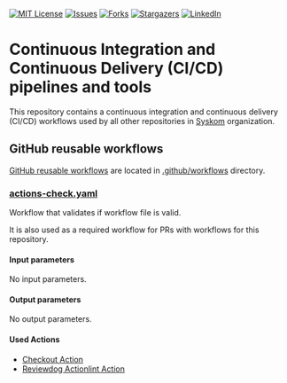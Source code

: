 <!-- PROJECT SHIELDS -->
<!--
*** Markdown "reference style" links for readability.
*** https://www.markdownguide.org/basic-syntax/#reference-style-links
-->
[![MIT License][license-shield]][license-url]
[![Issues][issues-shield]][issues-url]
[![Forks][forks-shield]][forks-url]
[![Stargazers][stars-shield]][stars-url]
[![LinkedIn][linkedin-shield]][linkedin-url]

# Continuous Integration and Continuous Delivery (CI/CD) pipelines and tools

This repository contains a continuous integration and continuous delivery (CI/CD) workflows used by all other
repositories in [Syskom][syskom-org-url] organization.

## GitHub reusable workflows

[GitHub reusable workflows][reusable-workflows-url] are located
in [.github/workflows](.github/workflows) directory.

### [actions-check.yaml](.github/workflows/actions-check.yaml)

Workflow that validates if workflow file is valid.

It is also used as a required workflow for PRs with workflows for this repository.

#### Input parameters

No input parameters.

#### Output parameters

No output parameters.

#### Used Actions

* [Checkout Action][action-action-checkout-url]
* [Reviewdog Actionlint Action][action-reviewdog-actionlint-url]

<!-- MARKDOWN LINKS & IMAGES -->
<!-- https://www.markdownguide.org/basic-syntax/#reference-style-links -->

[action-action-checkout-url]: https://github.com/actions/checkout

[action-reviewdog-actionlint-url]: https://github.com/reviewdog/action-actionlint

[forks-shield]: https://img.shields.io/github/forks/syskom/ci-cd.svg

[forks-url]: https://github.com/syskom/ci-cd/network/members

[issues-shield]: https://img.shields.io/github/issues/syskom/ci-cd.svg

[issues-url]: https://github.com/syskom/ci-cd/issues

[license-shield]: https://img.shields.io/github/license/syskom/ci-cd.svg

[license-url]: https://github.com/syskom/ci-cd/blob/main/LICENSE

[linkedin-shield]: https://img.shields.io/badge/-LinkedIn-black.svg?logo=linkedin&colorB=555

[linkedin-url]: https://linkedin.com/in/marcin-k-dabrowski

[reusable-workflows-url]: https://docs.github.com/en/actions/using-workflows/reusing-workflows

[stars-shield]: https://img.shields.io/github/stars/syskom/ci-cd.svg

[stars-url]: https://github.com/syskom/ci-cd/stargazers

[syskom-org-url]: https://github.com/syskom

